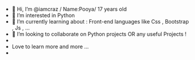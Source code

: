 - 👋 Hi, I’m @iamcraz / Name:Pooya/ 17 years old
- 👀 I’m interested in Python
- 🌱 I’m currently learning about : Front-end languages like Css , Bootstrap , Js , ... 
- 💞️ I’m looking to collaborate on Python projects OR any useful Projects !
- 
- Love to learn more and more ...
- 

<!---
iamcraz/iamcraz is a ✨ special ✨ repository because its `README.md` (this file) appears on your GitHub profile.
You can click the Preview link to take a look at your changes.
--->
